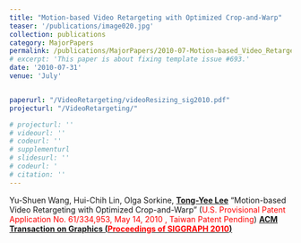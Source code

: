 ```yaml
---
title: "Motion-based Video Retargeting with Optimized Crop-and-Warp"
teaser: '/publications/image020.jpg'
collection: publications
category: MajorPapers
permalink: /publications/MajorPapers/2010-07-Motion-based_Video_Retargeting_with_Optimized_Crop-and-Warp
# excerpt: 'This paper is about fixing template issue #693.'
date: '2010-07-31'
venue: 'July'


paperurl: "/VideoRetargeting/videoResizing_sig2010.pdf"
projecturl: "/VideoRetargeting/"

# projecturl: ''
# videourl: ''
# codeurl: ''
# supplementurl
# slidesurl: ''
# codeurl: '
# citation: ''
---
```


Yu-Shuen Wang, Hui-Chih Lin, Olga  Sorkine, <strong><u>Tong-Yee Lee</u></strong> “Motion-based Video Retargeting with Optimized Crop-and-Warp” (<span style="color:red">U.S. Provisional Patent Application No. 61/334,953, May 14, 2010 , Taiwan Patent Pending</span>) <strong><u>ACM Transaction on Graphics (<span style="color:red">Proceedings of SIGGRAPH 2010</span>)</u></strong>
